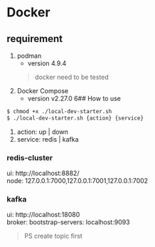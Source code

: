 # Docker

## requirement
1. podman
    * version 4.9.4
    > docker need to be tested
2. Docker Compose
    * version v2.27.0
6## How to use
```bash
$ chmod +x ./local-dev-starter.sh
$ ./local-dev-starter.sh {action} {service}
```
1. action: up | down
2. service: redis | kafka



###  redis-cluster
ui: http://localhost:8882/
<br>
node: 127.0.0.1:7000,127.0.0.1:7001,127.0.0.1:7002



### kafka
ui: http://localhost:18080
<br>
broker: bootstrap-servers: localhost:9093
<br>
> PS create topic first
